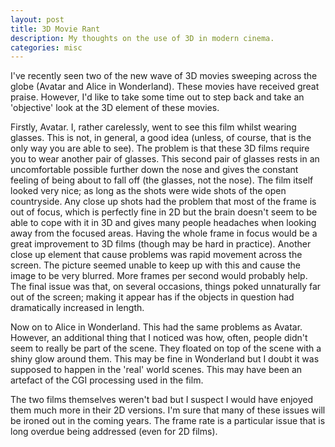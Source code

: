 ```yaml
---
layout: post
title: 3D Movie Rant
description: My thoughts on the use of 3D in modern cinema.
categories: misc
---
```

I've recently seen two of the new wave of 3D movies sweeping across the globe (Avatar and Alice in Wonderland).  These movies have received great praise.  However, I'd like to take some time out to step back and take an 'objective' look at the 3D element of these movies.

Firstly, Avatar.  I, rather carelessly, went to see this film whilst wearing glasses.  This is not, in general, a good idea (unless, of course, that is the only way you are able to see).  The problem is that these 3D films require you to wear another pair of glasses.  This second pair of glasses rests in an uncomfortable possible further down the nose and gives the constant feeling of being about to fall off (the glasses, not the nose).  The film itself looked very nice; as long as the shots were wide shots of the open countryside.  Any close up shots had the problem that most of the frame is out of focus, which is perfectly fine in 2D but the brain doesn't seem to be able to cope with it in 3D and gives many people headaches when looking away from the focused areas.  Having the whole frame in focus would be a great improvement to 3D films (though may be hard in practice).  Another close up element that cause problems was rapid movement across the screen.  The picture seemed unable to keep up with this and cause the image to be very blurred.  More frames per second would probably help.  The final issue was that, on several occasions, things poked unnaturally far out of the screen; making it appear has if the objects in question had dramatically increased in length.

Now on to Alice in Wonderland.  This had the same problems as Avatar.  However, an additional thing that I noticed was how, often, people didn't seem to really be part of the scene.  They floated on top of the scene with a shiny glow around them.  This may be fine in Wonderland but I doubt it was supposed to happen in the 'real' world scenes.  This may have been an artefact of the CGI processing used in the film.

The two films themselves weren't bad but I suspect I would have enjoyed them much more in their 2D versions.  I'm sure that many of these issues will be ironed out in the coming years.  The frame rate is a particular issue that is long overdue being addressed (even for 2D films).
